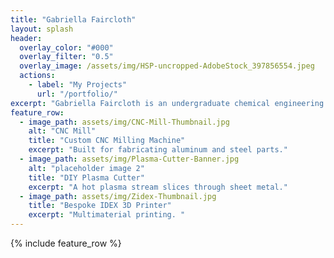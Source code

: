 ```yaml
---
title: "Gabriella Faircloth"
layout: splash
header:
  overlay_color: "#000"
  overlay_filter: "0.5"
  overlay_image: /assets/img/HSP-uncropped-AdobeStock_397856554.jpeg
  actions:
    - label: "My Projects"
      url: "/portfolio/"
excerpt: "Gabriella Faircloth is an undergraduate chemical engineering student with an interest in perusing biotech/pharmaceuticals."
feature_row:
  - image_path: assets/img/CNC-Mill-Thumbnail.jpg
    alt: "CNC Mill"
    title: "Custom CNC Milling Machine"
    excerpt: "Built for fabricating aluminum and steel parts."
  - image_path: assets/img/Plasma-Cutter-Banner.jpg
    alt: "placeholder image 2"
    title: "DIY Plasma Cutter"
    excerpt: "A hot plasma stream slices through sheet metal."
  - image_path: assets/img/Zidex-Thumbnail.jpg
    title: "Bespoke IDEX 3D Printer"
    excerpt: "Multimaterial printing. "
---
```


{% include feature_row %}

